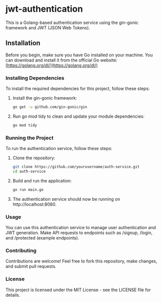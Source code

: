 # jwt-authentication
This is a Golang-based authentication service using the gin-gonic framework and JWT (JSON Web Tokens).

## Installation

Before you begin, make sure you have Go installed on your machine. You can download and install it from the official Go website: [https://golang.org/dl/](https://golang.org/dl/)

### Installing Dependencies

To install the required dependencies for this project, follow these steps:

1. Install the gin-gonic framework:
   ```bash
   go get -u github.com/gin-gonic/gin
   ```
2. Run go mod tidy to clean and update your module dependencies:
   ```bash
   go mod tidy
   ```
   
### Running the Project

To run the authentication service, follow these steps:

1. Clone the repository:
   ```bash
   git clone https://github.com/yourusername/auth-service.git
   cd auth-service
   ```
2. Build and run the application:
   ```bash
   go run main.go
   ```
3. The authentication service should now be running on http://localhost:8080.

### Usage

You can use this authentication service to manage user authentication and JWT generation. Make API requests to endpoints such as /signup, /login, and /protected (example endpoints).

### Contributing

Contributions are welcome! Feel free to fork this repository, make changes, and submit pull requests.

### License

This project is licensed under the MIT License - see the LICENSE file for details.

